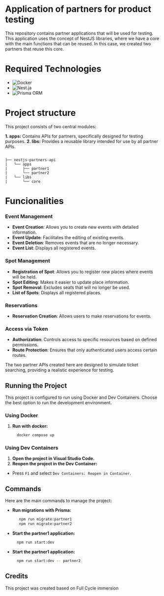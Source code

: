 # Application of partners for product testing

This repository contains partner applications that will be used for testing. This application uses the concept of NestJS libraries, where we have a core with the main functions that can be reused. In this case, we created two partners that reuse this core.

# Required Technologies

 - ![Docker](https://img.shields.io/badge/Docker-blue)
 - ![Nest.ja](https://img.shields.io/badge/Nest.js-red)
 - ![Prisma ORM](https://img.shields.io/badge/Prisma-blue)

# Project structure

This project consists of two central modules:

**1. apps:** Contains APIs for partners, specifically designed for testing purposes.
**2. libs:** Provides a reusable library intended for use by all partner APIs.

```plaintext

├── nestjs-partners-api
|   └── apps
|       ├── partner1
|       └── partner2
|   └── libs
|       └── core

````

# Funcionalities

### Event Management

  - **Event Creation**: Allows you to create new events with detailed information.
  - **Event Update**: Facilitates the editing of existing events.
  - **Event Deletion**: Removes events that are no longer necessary.
  - **Event List**: Displays all registered events.
    
### Spot Management
  - **Registration of Spot**: Allows you to register new places where events will be held.
  - **Spot Editing**: Makes it easier to update place information.
  - **Spot Removal**: Excludes seats that will no longer be used.
  - **List of Spots**: Displays all registered places.

### Reservations
  - **Reservation Creation**: Allows users to make reservations for events.

### Access via Token
  - **Authorization**: Controls access to specific resources based on defined permissions.
  - **Route Protection**: Ensures that only authenticated users access certain routes.

The two partner APIs created here are designed to simulate ticket searching, providing a realistic experience for testing.


## Running the Project

This project is configured to run using Docker and Dev Containers. Choose the best option to run the development environment.

### Using Docker

1. **Run with docker:**
   ```sh
     docker compose up 
   ```
### Using Dev Containers

1. **Open the project in Visual Studio Code.**
2. **Reopen the project in the Dev Container:**
 - Press `F1` and select `Dev Containers: Reopen in Container`.

## Commands

Here are the main commands to manage the project:

- **Run migrations with Prisma:**
   ```sh
      npm run migrate:partner1
      npm run migrate:partner2
   ```

- **Start the partner1 application:**
    ```sh
      npm run start:dev
    ```

- **Start the partner1 application:**
    ```sh
      npm run start:dev -- partner2
    ```

## Credits

This project was created based on Full Cycle immersion

